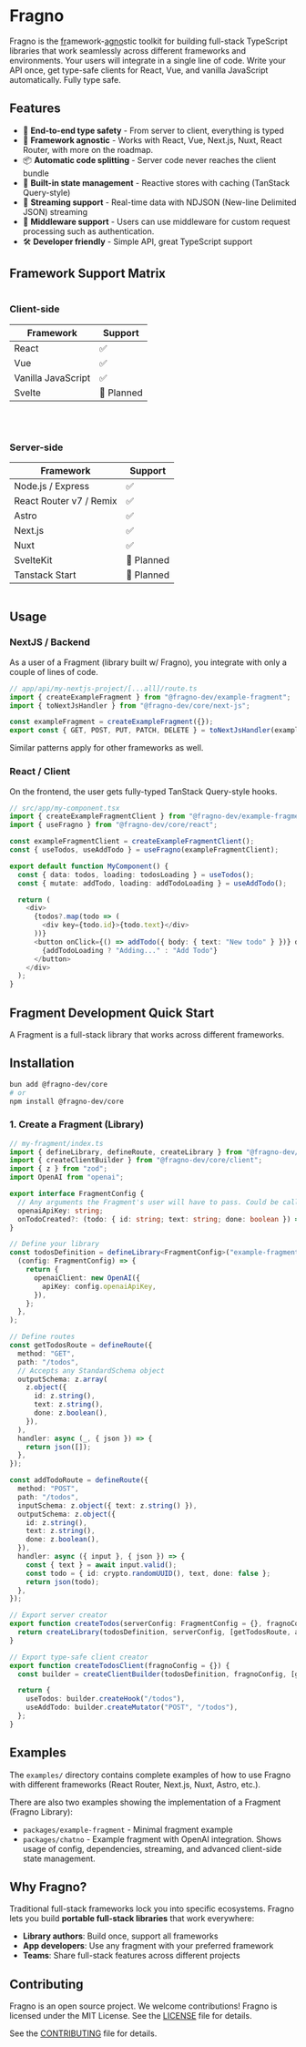 # Fragno

Fragno is the <ins>fr</ins>amework-<ins>agno</ins>stic toolkit for building full-stack TypeScript
libraries that work seamlessly across different frameworks and environments. Your users will
integrate in a single line of code. Write your API once, get type-safe clients for React, Vue, and
vanilla JavaScript automatically. Fully type safe.

## Features

- 🔐 **End-to-end type safety** - From server to client, everything is typed
- 🎯 **Framework agnostic** - Works with React, Vue, Next.js, Nuxt, React Router, with more on the
  roadmap.
- 📦 **Automatic code splitting** - Server code never reaches the client bundle
- 🚀 **Built-in state management** - Reactive stores with caching (TanStack Query-style)
- 🌊 **Streaming support** - Real-time data with NDJSON (New-line Delimited JSON) streaming
- 🔄 **Middleware support** - Users can use middleware for custom request processing such as
  authentication.
- 🛠️ **Developer friendly** - Simple API, great TypeScript support

## Framework Support Matrix

<div style="display: flex; gap: 2rem; flex-wrap: wrap;">

<div style="flex: 1; min-width: 300px;">

### Client-side

| Framework          | Support    |
| ------------------ | ---------- |
| React              | ✅         |
| Vue                | ✅         |
| Vanilla JavaScript | ✅         |
| Svelte             | 🔄 Planned |

</div>

<div style="flex: 1; min-width: 300px;">

### Server-side

| Framework               | Support    |
| ----------------------- | ---------- |
| Node.js / Express       | ✅         |
| React Router v7 / Remix | ✅         |
| Astro                   | ✅         |
| Next.js                 | ✅         |
| Nuxt                    | ✅         |
| SvelteKit               | 🔄 Planned |
| Tanstack Start          | 🔄 Planned |

</div>

</div>

## Usage

### NextJS / Backend

As a user of a Fragment (library built w/ Fragno), you integrate with only a couple of lines of
code.

```typescript app/api/my-nextjs-project/[...all]/route.ts
// app/api/my-nextjs-project/[...all]/route.ts
import { createExampleFragment } from "@fragno-dev/example-fragment";
import { toNextJsHandler } from "@fragno-dev/core/next-js";

const exampleFragment = createExampleFragment({});
export const { GET, POST, PUT, PATCH, DELETE } = toNextJsHandler(exampleFragment);
```

Similar patterns apply for other frameworks as well.

### React / Client

On the frontend, the user gets fully-typed TanStack Query-style hooks.

```typescript
// src/app/my-component.tsx
import { createExampleFragmentClient } from "@fragno-dev/example-fragment";
import { useFragno } from "@fragno-dev/core/react";

const exampleFragmentClient = createExampleFragmentClient();
const { useTodos, useAddTodo } = useFragno(exampleFragmentClient);

export default function MyComponent() {
  const { data: todos, loading: todosLoading } = useTodos();
  const { mutate: addTodo, loading: addTodoLoading } = useAddTodo();

  return (
    <div>
      {todos?.map(todo => (
        <div key={todo.id}>{todo.text}</div>
      ))}
      <button onClick={() => addTodo({ body: { text: "New todo" } })} disabled={addTodoLoading}>
        {addTodoLoading ? "Adding..." : "Add Todo"}
      </button>
    </div>
  );
}
```

## Fragment Development Quick Start

A Fragment is a full-stack library that works across different frameworks.

## Installation

```bash
bun add @fragno-dev/core
# or
npm install @fragno-dev/core
```

### 1. Create a Fragment (Library)

```typescript
// my-fragment/index.ts
import { defineLibrary, defineRoute, createLibrary } from "@fragno-dev/core";
import { createClientBuilder } from "@fragno-dev/core/client";
import { z } from "zod";
import OpenAI from "openai";

export interface FragmentConfig {
  // Any arguments the Fragment's user will have to pass. Could be callback methods, AI model, etc.
  openaiApiKey: string;
  onTodoCreated?: (todo: { id: string; text: string; done: boolean }) => void;
}

// Define your library
const todosDefinition = defineLibrary<FragmentConfig>("example-fragment").withDependencies(
  (config: FragmentConfig) => {
    return {
      openaiClient: new OpenAI({
        apiKey: config.openaiApiKey,
      }),
    };
  },
);

// Define routes
const getTodosRoute = defineRoute({
  method: "GET",
  path: "/todos",
  // Accepts any StandardSchema object
  outputSchema: z.array(
    z.object({
      id: z.string(),
      text: z.string(),
      done: z.boolean(),
    }),
  ),
  handler: async (_, { json }) => {
    return json([]);
  },
});

const addTodoRoute = defineRoute({
  method: "POST",
  path: "/todos",
  inputSchema: z.object({ text: z.string() }),
  outputSchema: z.object({
    id: z.string(),
    text: z.string(),
    done: z.boolean(),
  }),
  handler: async ({ input }, { json }) => {
    const { text } = await input.valid();
    const todo = { id: crypto.randomUUID(), text, done: false };
    return json(todo);
  },
});

// Export server creator
export function createTodos(serverConfig: FragmentConfig = {}, fragnoConfig = {}) {
  return createLibrary(todosDefinition, serverConfig, [getTodosRoute, addTodoRoute], fragnoConfig);
}

// Export type-safe client creator
export function createTodosClient(fragnoConfig = {}) {
  const builder = createClientBuilder(todosDefinition, fragnoConfig, [getTodosRoute, addTodoRoute]);

  return {
    useTodos: builder.createHook("/todos"),
    useAddTodo: builder.createMutator("POST", "/todos"),
  };
}
```

## Examples

The `examples/` directory contains complete examples of how to use Fragno with different frameworks
(React Router, Next.js, Nuxt, Astro, etc.).

There are also two examples showing the implementation of a Fragment (Fragno Library):

- `packages/example-fragment` - Minimal fragment example
- `packages/chatno` - Example fragment with OpenAI integration. Shows usage of config, dependencies,
  streaming, and advanced client-side state management.

## Why Fragno?

Traditional full-stack frameworks lock you into specific ecosystems. Fragno lets you build
**portable full-stack libraries** that work everywhere:

- **Library authors**: Build once, support all frameworks
- **App developers**: Use any fragment with your preferred framework
- **Teams**: Share full-stack features across different projects

## Contributing

Fragno is an open source project. We welcome contributions! Fragno is licensed under the MIT
License. See the [LICENSE](LICENSE.md) file for details.

See the [CONTRIBUTING](CONTRIBUTING.md) file for details.
